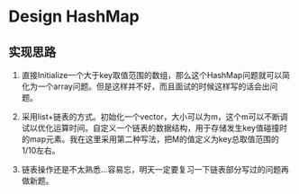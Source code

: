 
# Design HashMap

## 实现思路

 1. 直接Initialize一个大于key取值范围的数组，那么这个HashMap问题就可以简化为一个array问题。但是这样并不好，而且面试的时候这样写的话会出问题。

 2. 采用list+链表的方式。初始化一个vector，大小可以为m，这个m可以不断调试以优化运算时间。自定义一个链表的数据结构，用于存储发生key值碰撞时的map元素。我在这里采用第二种写法，把M的值定义为key总取值范围的1/10左右。

 3. 链表操作还是不太熟悉...容易忘，明天一定要复习一下链表部分写过的问题再做新题。